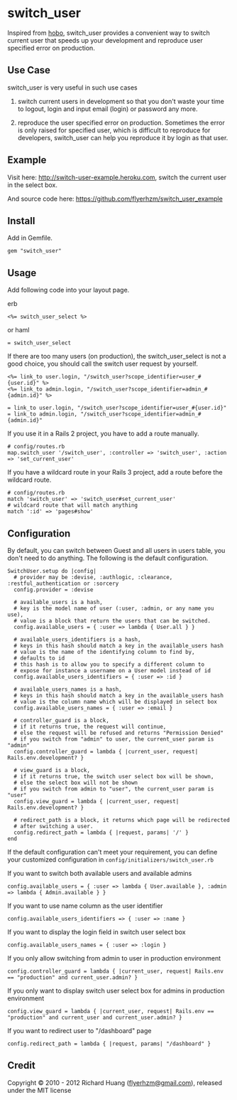 # switch_user

Inspired from [hobo][0], switch_user provides a convenient way to switch current user that speeds up your development and reproduce user specified error on production.

## Use Case

switch_user is very useful in such use cases

1. switch current users in development so that you don't waste your time to logout, login and input email (login) or password any more.

2. reproduce the user specified error on production. Sometimes the error is only raised for specified user, which is difficult to reproduce for developers, switch_user can help you reproduce it by login as that user.

## Example

Visit here: <http://switch-user-example.heroku.com>, switch the current user in the select box.

And source code here: <https://github.com/flyerhzm/switch_user_example>

## Install

Add in Gemfile.

    gem "switch_user"

## Usage

Add following code into your layout page.

erb

    <%= switch_user_select %>

or haml

    = switch_user_select

If there are too many users (on production), the switch_user_select is not a good choice, you should call the switch user request by yourself.

    <%= link_to user.login, "/switch_user?scope_identifier=user_#{user.id}" %>
    <%= link_to admin.login, "/switch_user?scope_identifier=admin_#{admin.id}" %>

    = link_to user.login, "/switch_user?scope_identifier=user_#{user.id}"
    = link_to admin.login, "/switch_user?scope_identifier=admin_#{admin.id}"

If you use it in a Rails 2 project, you have to add a route manually.

    # config/routes.rb
    map.switch_user '/switch_user', :controller => 'switch_user', :action => 'set_current_user'

If you have a wildcard route in your Rails 3 project, add a route before the wildcard route.

    # config/routes.rb
    match 'switch_user' => 'switch_user#set_current_user'
    # wildcard route that will match anything
    match ':id' => 'pages#show'

## Configuration

By default, you can switch between Guest and all users in users table, you don't need to do anything. The following is the default configuration.

    SwitchUser.setup do |config|
      # provider may be :devise, :authlogic, :clearance, :restful_authentication or :sorcery
      config.provider = :devise

      # available_users is a hash,
      # key is the model name of user (:user, :admin, or any name you use),
      # value is a block that return the users that can be switched.
      config.available_users = { :user => lambda { User.all } }

      # available_users_identifiers is a hash,
      # keys in this hash should match a key in the available_users hash
      # value is the name of the identifying column to find by,
      # defaults to id
      # this hash is to allow you to specify a different column to
      # expose for instance a username on a User model instead of id
      config.available_users_identifiers = { :user => :id }

      # available_users_names is a hash,
      # keys in this hash should match a key in the available_users hash
      # value is the column name which will be displayed in select box
      config.available_users_names = { :user => :email }

      # controller_guard is a block,
      # if it returns true, the request will continue,
      # else the request will be refused and returns "Permission Denied"
      # if you switch from "admin" to user, the current_user param is "admin"
      config.controller_guard = lambda { |current_user, request| Rails.env.development? }

      # view_guard is a block,
      # if it returns true, the switch user select box will be shown,
      # else the select box will not be shown
      # if you switch from admin to "user", the current_user param is "user"
      config.view_guard = lambda { |current_user, request| Rails.env.development? }

      # redirect_path is a block, it returns which page will be redirected
      # after switching a user.
      config.redirect_path = lambda { |request, params| '/' }
    end

If the default configuration can't meet your requirement, you can define your customized configuration in <code>config/initializers/switch_user.rb</code>

If you want to switch both available users and available admins

    config.available_users = { :user => lambda { User.available }, :admin => lambda { Admin.available } }

If you want to use name column as the user identifier

    config.available_users_identifiers => { :user => :name }

If you want to display the login field in switch user select box

    config.available_users_names = { :user => :login }

If you only allow switching from admin to user in production environment

    config.controller_guard = lambda { |current_user, request| Rails.env == "production" and current_user.admin? }

If you only want to display switch user select box for admins in production environment

    config.view_guard = lambda { |current_user, request| Rails.env == "production" and current_user and current_user.admin? }

If you want to redirect user to "/dashboard" page

    config.redirect_path = lambda { |request, params| "/dashboard" }

## Credit

Copyright © 2010 - 2012 Richard Huang (flyerhzm@gmail.com), released under the MIT license

[0]: https://github.com/tablatom/hobo
